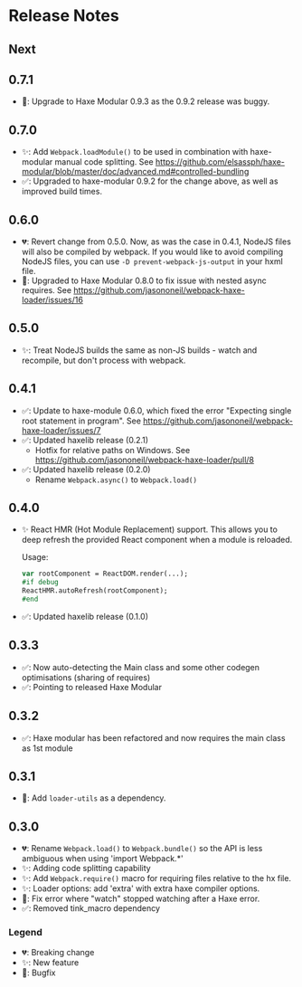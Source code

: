 # Release Notes

## Next

## 0.7.1

- 🐛: Upgrade to Haxe Modular 0.9.3 as the 0.9.2 release was buggy.

## 0.7.0

- ✨: Add `Webpack.loadModule()` to be used in combination with haxe-modular manual code splitting. See https://github.com/elsassph/haxe-modular/blob/master/doc/advanced.md#controlled-bundling
- ✅: Upgraded to haxe-modular 0.9.2 for the change above, as well as improved build times.

## 0.6.0

- 💔: Revert change from 0.5.0. Now, as was the case in 0.4.1, NodeJS files will
  also be compiled by webpack. If you would like to avoid compiling NodeJS files,
  you can use `-D prevent-webpack-js-output` in your hxml file.
- 🐛: Upgraded to Haxe Modular 0.8.0 to fix issue with nested async requires.
  See https://github.com/jasononeil/webpack-haxe-loader/issues/16

## 0.5.0

- ✨: Treat NodeJS builds the same as non-JS builds - watch and recompile, but don't process with webpack.

## 0.4.1

- ✅: Update to haxe-module 0.6.0, which fixed the error "Expecting single root statement in program". See https://github.com/jasononeil/webpack-haxe-loader/issues/7
- ✅: Updated haxelib release (0.2.1)
	- Hotfix for relative paths on Windows. See https://github.com/jasononeil/webpack-haxe-loader/pull/8
- ✅: Updated haxelib release (0.2.0)
	- Rename `Webpack.async()` to `Webpack.load()`

## 0.4.0

- ✨ React HMR (Hot Module Replacement) support.  This allows you to deep refresh the provided React component when a module is reloaded.

    Usage:

    ```haxe
    var rootComponent = ReactDOM.render(...);
    #if debug
    ReactHMR.autoRefresh(rootComponent);
    #end
    ```

- ✅: Updated haxelib release (0.1.0)

## 0.3.3

- ✅: Now auto-detecting the Main class and some other codegen optimisations  (sharing of requires)
- ✅: Pointing to released Haxe Modular

## 0.3.2

- ✅: Haxe modular has been refactored and now requires the main class as 1st module

## 0.3.1

- 🐛: Add `loader-utils` as a dependency.

## 0.3.0

- 💔: Rename `Webpack.load()` to `Webpack.bundle()` so the API is less ambiguous when using 'import Webpack.*'
- ✨: Adding code splitting capability
- ✨: Add `Webpack.require()` macro for requiring files relative to the hx file.
- ✨: Loader options: add 'extra' with extra haxe compiler options.
- 🐛: Fix error where "watch" stopped watching after a Haxe error.
- ✅: Removed tink_macro dependency

### Legend

- 💔: Breaking change
- ✨: New feature
- 🐛: Bugfix
